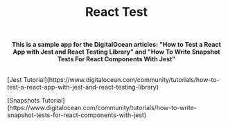 <h1 align="center">React Test</h1>
<br />
<p>
  <p align="center">
  <strong>This is a sample app for the DigitalOcean articles: "How to Test a React App with Jest and React Testing Library" and "How To Write Snapshot Tests For React Components With Jest"</strong>
    <br />
    <br />
  </p>
  <p>
    [Jest Tutorial](https://www.digitalocean.com/community/tutorials/how-to-test-a-react-app-with-jest-and-react-testing-library)
  </p>
  <p>
    [Snapshots Tutorial](https://www.digitalocean.com/community/tutorials/how-to-write-snapshot-tests-for-react-components-with-jest) 
  </p>
</p>
